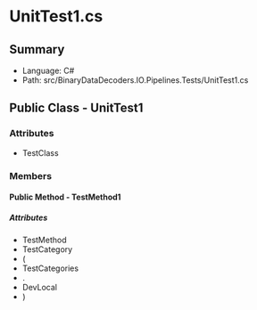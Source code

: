 ﻿# UnitTest1.cs

## Summary

* Language: C#
* Path: src/BinaryDataDecoders.IO.Pipelines.Tests/UnitTest1.cs

## Public Class - UnitTest1

### Attributes

 - TestClass

### Members

#### Public Method - TestMethod1

##### Attributes

 - TestMethod
 - TestCategory
 - (
 - TestCategories
 - .
 - DevLocal
 - )


